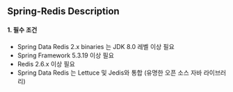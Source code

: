 ## Spring-Redis Description

#### 1. 필수 조건

- Spring Data Redis 2.x binaries 는 JDK 8.0 레벨 이상 필요
- Spring Framework 5.3.19 이상 필요
- Redis 2.6.x 이상 필요
- Spring Data Redis 는 Lettuce 및 Jedis와 통합 (유명한 오픈 소스 자바 라이브러리)